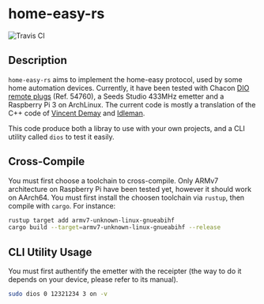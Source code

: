 home-easy-rs
============

![Travis CI](https://travis-ci.org/NSenaud/home-easy-rs.svg?branch=master)

Description
-----------

`home-easy-rs` aims to implement the home-easy protocol, used by some home automation devices. Currently, it have been tested with Chacon [DIO remote plugs](https://www.leroymerlin.fr/v3/p/produits/lot-de-3-prises-telecommandables-interieure-dio-e183624) (Ref. 54760), a Seeds Studio 433MHz emetter and a Raspberry Pi 3 on ArchLinux. The current code is mostly a translation of the C++ code of [Vincent Demay](http://www.homautomation.org/2013/10/09/how-to-control-di-o-devices-with-a-raspberry/) and [Idleman](http://blog.idleman.fr/raspberry-pi-10-commander-le-raspberry-pi-par-radio/).

This code produce both a libray to use with your own projects, and a CLI utility called `dios` to test it easily.

Cross-Compile
-------------

You must first choose a toolchain to cross-compile. Only ARMv7 architecture on Raspberry Pi have been tested yet, however it should work on AArch64. You must first install the choosen toolchain via `rustup`, then compile with `cargo`. For instance:

```bash
rustup target add armv7-unknown-linux-gnueabihf
cargo build --target=armv7-unknown-linux-gnueabihf --release
```

CLI Utility Usage
-----------------

You must first authentify the emetter with the receipter (the way to do it depends on your device, please refer to its manual).

```bash
sudo dios 0 12321234 3 on -v
```
